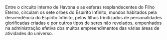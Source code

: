 ﻿Entre o circuito interno de Havona e as esferas resplandecentes do Filho Eterno, circulam os sete orbes do Espírito Infinito, mundos habitados pela descendência do Espírito Infinito, pelos filhos trinitizados de personalidades glorificadas criadas e por outros tipos de seres não revelados, empenhados na administração efetiva dos muitos empreendimentos das várias áreas de atividades do universo.